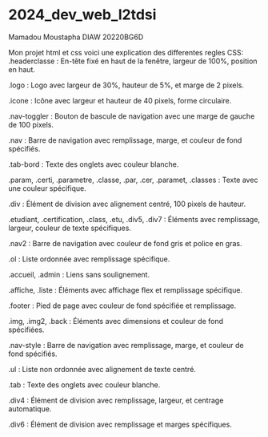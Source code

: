 # 2024_dev_web_l2tdsi
Mamadou Moustapha DIAW 20220BG6D

Mon projet html et css
voici une explication des differentes regles CSS:
.headerclasse : En-tête fixé en haut de la fenêtre, largeur de 100%, position en haut.

.logo : Logo avec largeur de 30%, hauteur de 5%, et marge de 2 pixels.

.icone : Icône avec largeur et hauteur de 40 pixels, forme circulaire.

.nav-toggler : Bouton de bascule de navigation avec une marge de gauche de 100 pixels.

.nav : Barre de navigation avec remplissage, marge, et couleur de fond spécifiés.

.tab-bord : Texte des onglets avec couleur blanche.

.param, .certi, .parametre, .classe, .par, .cer, .paramet, .classes : Texte avec une couleur spécifique.

.div : Élément de division avec alignement centré, 100 pixels de hauteur.

.etudiant, .certification, .class, .etu, .div5, .div7 : Éléments avec remplissage, largeur, couleur de texte spécifiques.

.nav2 : Barre de navigation avec couleur de fond gris et police en gras.

.ol : Liste ordonnée avec remplissage spécifique.

.accueil, .admin : Liens sans soulignement.

.affiche, .liste : Éléments avec affichage flex et remplissage spécifique.

.footer : Pied de page avec couleur de fond spécifiée et remplissage.

.img, .img2, .back : Éléments avec dimensions et couleur de fond spécifiées.

.nav-style : Barre de navigation avec remplissage, marge, et couleur de fond spécifiés.

.ul : Liste non ordonnée avec alignement de texte centré.

.tab : Texte des onglets avec couleur blanche.

.div4 : Élément de division avec remplissage, largeur, et centrage automatique.

.div6 : Élément de division avec remplissage et marges spécifiques.